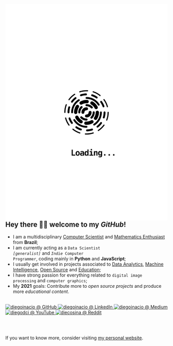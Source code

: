 <img align="right" src="https://github.com/diegoinacio/diegoinacio/blob/master/image.svg" />

## Hey there 👋🏾 welcome to my _GitHub_!

- I am a multidisciplinary <ins>Computer Scientist</ins> and <ins>Mathematics Enthusiast</ins> from <strong>Brazil</strong>;
- I am currently acting as a <code>Data Scientist <em>[generalist]</em></code> and <code><em>Indie</em> Computer Programmer</code>, coding mainly in <strong>Python</strong> and <strong>JavaScript</strong>;
- I usually get involved in projects associated to <ins>Data Analytics</ins>, <ins>Machine Intelligence</ins>, <ins>Open Source</ins> and <ins>Education</ins>;
- I have strong passion for everything related to <code>digital image processing</code> and <code>computer graphics</code>;
- My <strong>2021</strong> goals: Contribute more to <em>open source projects</em> and produce more <em>educational content</em>.

<br>

<a href="https://github.com/diegoinacio/" target="_blank">
  <img alt="diegoinacio @ GitHub" title="diegoinacio @ GitHub" src="https://img.icons8.com/dusk/50/26e07f/github.png"/>
</a>
<a href="https://www.linkedin.com/in/diegoinacio/" target="_blank">
  <img alt="diegoinacio @ LinkedIn" title="diegoinacio @ LinkedIn" src="https://img.icons8.com/dusk/50/26e07f/linkedin.png"/>
</a>
<a href="https://diegoinacio.medium.com/" target="_blank">
  <img alt="diegoinacio @ Medium" title="diegoinacio @ Medium" src="https://img.icons8.com/dusk/50/26e07f/medium-new.png"/>
</a>
<a href="https://www.youtube.com/user/diegodci/" target="_blank">
  <img alt="diegodci @ YouTube" title="diegodci @ YouTube" src="https://img.icons8.com/dusk/50/26e07f/youtube-play.png"/>
</a>
<a href="https://www.reddit.com/user/diecosina/" target="_blank">
  <img alt="diecosina @ Reddit" title="diecosina @ Reddit" src="https://img.icons8.com/dusk/50/26e07f/reddit.png"/>
</a>

<br><br>

If you want to know more, consider visiting [my personal website](https://diegoinacio.github.io/).
